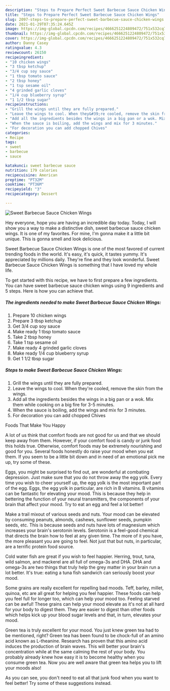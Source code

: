```yaml
---
description: "Steps to Prepare Perfect Sweet Barbecue Sauce Chicken Wings"
title: "Steps to Prepare Perfect Sweet Barbecue Sauce Chicken Wings"
slug: 2097-steps-to-prepare-perfect-sweet-barbecue-sauce-chicken-wings
date: 2021-01-29T07:35:24.645Z
image: https://img-global.cpcdn.com/recipes/4666251224809472/751x532cq70/sweet-barbecue-sauce-chicken-wings-recipe-main-photo.jpg
thumbnail: https://img-global.cpcdn.com/recipes/4666251224809472/751x532cq70/sweet-barbecue-sauce-chicken-wings-recipe-main-photo.jpg
cover: https://img-global.cpcdn.com/recipes/4666251224809472/751x532cq70/sweet-barbecue-sauce-chicken-wings-recipe-main-photo.jpg
author: Danny Casey
ratingvalue: 4.3
reviewcount: 26150
recipeingredient:
- "10 chicken wings"
- "3 tbsp ketchup"
- "3/4 cup soy sauce"
- "1 tbsp tomato sauce"
- "2 tbsp honey"
- "1 tsp sesame oil"
- "4 grinded garlic cloves"
- "1/4 cup blueberry syrup"
- "1 1/2 tbsp sugar"
recipeinstructions:
- "Grill the wings until they are fully prepared."
- "Leave the wings to cool. When they&#39;re cooled, remove the skin from the wings."
- "Add all the ingredients besides the wings in a big pan or a wok. Mix them while cooking on a big fire for 3-5 minutes."
- "When the sauce is boiling, add the wings and mix for 3 minutes."
- "For decoration you can add chopped Chives"
categories:
- Recipe
tags:
- sweet
- barbecue
- sauce

katakunci: sweet barbecue sauce 
nutrition: 179 calories
recipecuisine: American
preptime: "PT32M"
cooktime: "PT36M"
recipeyield: "3"
recipecategory: Dessert

---
```



![Sweet Barbecue Sauce Chicken Wings](https://img-global.cpcdn.com/recipes/4666251224809472/751x532cq70/sweet-barbecue-sauce-chicken-wings-recipe-main-photo.jpg)

Hey everyone, hope you are having an incredible day today. Today, I will show you a way to make a distinctive dish, sweet barbecue sauce chicken wings. It is one of my favorites. For mine, I'm gonna make it a little bit unique. This is gonna smell and look delicious.

Sweet Barbecue Sauce Chicken Wings is one of the most favored of current trending foods in the world. It's easy, it's quick, it tastes yummy. It's appreciated by millions daily. They're fine and they look wonderful. Sweet Barbecue Sauce Chicken Wings is something that I have loved my whole life.




To get started with this recipe, we have to first prepare a few ingredients. You can have sweet barbecue sauce chicken wings using 9 ingredients and 5 steps. Here is how you can achieve that.

<!--inarticleads1-->

##### The ingredients needed to make Sweet Barbecue Sauce Chicken Wings:

1. Prepare 10 chicken wings
1. Prepare 3 tbsp ketchup
1. Get 3/4 cup soy sauce
1. Make ready 1 tbsp tomato sauce
1. Take 2 tbsp honey
1. Take 1 tsp sesame oil
1. Make ready 4 grinded garlic cloves
1. Make ready 1/4 cup blueberry syrup
1. Get 1 1/2 tbsp sugar




<!--inarticleads2-->

##### Steps to make Sweet Barbecue Sauce Chicken Wings:

1. Grill the wings until they are fully prepared.
1. Leave the wings to cool. When they&#39;re cooled, remove the skin from the wings.
1. Add all the ingredients besides the wings in a big pan or a wok. Mix them while cooking on a big fire for 3-5 minutes.
1. When the sauce is boiling, add the wings and mix for 3 minutes.
1. For decoration you can add chopped Chives




Foods That Make You Happy


A lot of us think that comfort foods are not good for us and that we should keep away from them. However, if your comfort food is candy or junk food this holds true. Otherwise, comfort foods may be extremely nourishing and good for you. Several foods honestly do raise your mood when you eat them. If you seem to be a little bit down and in need of an emotional pick me up, try some of these.

Eggs, you might be surprised to find out, are wonderful at combating depression. Just make sure that you do not throw away the egg yolk. Every time you wish to cheer yourself up, the egg yolk is the most important part of the egg. Eggs, the egg yolk in particular, are rich in B vitamins. B vitamins can be fantastic for elevating your mood. This is because they help in bettering the function of your neural transmitters, the components of your brain that affect your mood. Try to eat an egg and feel a lot better!

Make a trail mixout of various seeds and nuts. Your mood can be elevated by consuming peanuts, almonds, cashews, sunflower seeds, pumpkin seeds, etc. This is because seeds and nuts have lots of magnesium which increases your brain's serotonin levels. Serotonin is a feel-good chemical that directs the brain how to feel at any given time. The more of it you have, the more pleasant you are going to feel. Not just that but nuts, in particular, are a terrific protein food source.

Cold water fish are great if you wish to feel happier. Herring, trout, tuna, wild salmon, and mackerel are all full of omega-3s and DHA. DHA and omega-3s are two things that truly help the grey matter in your brain run a lot better. It's true: eating a tuna fish sandwich can seriously boost your mood. 

Some grains are really excellent for repelling bad moods. Teff, barley, millet, quinoa, etc are all great for helping you feel happier. These foods can help you feel full for longer too, which can help your mood too. Feeling starved can be awful! These grains can help your mood elevate as it's not at all hard for your body to digest them. They are easier to digest than other foods which helps kick up your blood sugar levels and that, in turn, elevates your mood.

Green tea is truly excellent for your mood. You just knew green tea had to be mentioned, right? Green tea has been found to be chock-full of an amino acid known as L-theanine. Research has proven that this amino acid induces the production of brain waves. This will better your brain's concentration while at the same calming the rest of your body. You probably already knew how easy it is to become healthy when you consume green tea. Now you are well aware that green tea helps you to lift your moods also!

As you can see, you don't need to eat all that junk food when you want to feel better! Try  some  of  these  suggestions  instead.

